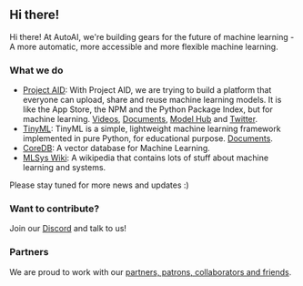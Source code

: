## Hi there!

Hi there! At AutoAI, we're building gears for the future of machine learning - A more automatic, more accessible and more flexible machine learning.

### What we do

* [Project AID](https://github.com/autoai-org/AID): With Project AID, we are trying to build a platform that everyone can upload, share and reuse machine learning models. It is like the App Store, the NPM and the Python Package Index, but for machine learning. [Videos](https://www.youtube.com/watch?v=18ulW_8phgs), [Documents](https://aid.autoai.org/), [Model Hub](https://hub.autoai.dev/) and [Twitter](https://twitter.com/aid_aiops).
* [TinyML](https://github.com/autoai-org/Tinyml): TinyML is a simple, lightweight machine learning framework implemented in pure Python, for educational purpose. [Documents](https://github.com/autoai-org/Tinyml).
* [CoreDB](https://github.com/ComposeDB/coreDB): A vector database for Machine Learning.
* [MLSys Wiki](https://mlsys.autoai.dev/): A wikipedia that contains lots of stuff about machine learning and systems.

Please stay tuned for more news and updates :)

### Want to contribute?

Join our [Discord](https://discord.gg/3BD3RzK2K2) and talk to us!

### Partners

We are proud to work with our [partners, patrons, collaborators and friends](https://aid.autoai.org/partners).
